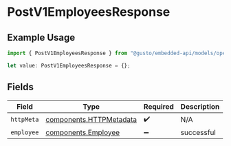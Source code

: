# PostV1EmployeesResponse

## Example Usage

```typescript
import { PostV1EmployeesResponse } from "@gusto/embedded-api/models/operations/postv1employees.js";

let value: PostV1EmployeesResponse = {};
```

## Fields

| Field                                                              | Type                                                               | Required                                                           | Description                                                        |
| ------------------------------------------------------------------ | ------------------------------------------------------------------ | ------------------------------------------------------------------ | ------------------------------------------------------------------ |
| `httpMeta`                                                         | [components.HTTPMetadata](../../models/components/httpmetadata.md) | :heavy_check_mark:                                                 | N/A                                                                |
| `employee`                                                         | [components.Employee](../../models/components/employee.md)         | :heavy_minus_sign:                                                 | successful                                                         |